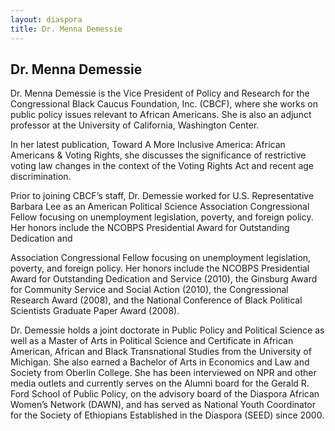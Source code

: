 ```yaml
---
layout: diaspora
title: Dr. Menna Demessie
---
```

## Dr. Menna Demessie

Dr. Menna Demessie is the Vice President of Policy and Research for the Congressional Black Caucus Foundation, Inc. (CBCF), where she works on public policy issues relevant to African Americans. She is also an adjunct professor at the University of California, Washington Center.

In her latest publication, Toward A More Inclusive America: African Americans & Voting Rights, she discusses the significance of restrictive voting law changes in the context of the Voting Rights Act and recent age discrimination.

Prior to joining CBCF’s staff, Dr. Demessie worked for U.S. Representative Barbara Lee as an American Political Science Association Congressional Fellow focusing on unemployment legislation, poverty, and foreign policy. Her honors include the NCOBPS Presidential Award for Outstanding Dedication and

Association Congressional Fellow focusing on unemployment legislation, poverty, and foreign policy. Her honors include the NCOBPS Presidential Award for Outstanding Dedication and Service (2010), the Ginsburg Award for Community Service and Social Action (2010), the Congressional Research Award (2008), and the National Conference of Black Political Scientists Graduate Paper Award (2008).

Dr. Demessie holds a joint doctorate in Public Policy and Political Science as well as a Master of Arts in Political Science and Certificate in African American, African and Black Transnational Studies from the University of Michigan. She also earned a Bachelor of Arts in Economics and Law and Society from Oberlin College. She has been interviewed on NPR and other media outlets and currently serves on the Alumni board for the Gerald R. Ford School of Public Policy, on the advisory board of the Diaspora African Women’s Network (DAWN), and has served as National Youth Coordinator for the Society of Ethiopians Established in the Diaspora (SEED) since 2000.

